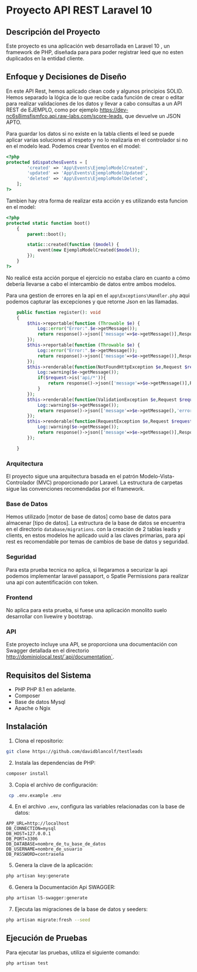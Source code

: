 
# Proyecto API REST Laravel 10

## Descripción del Proyecto

Este proyecto es una aplicación web desarrollada en Laravel 10 , un framework de PHP, diseñada para para poder registrar leed que no esten duplicados en la entidad cliente.

## Enfoque y Decisiones de Diseño

En este API Rest, hemos aplicado clean code y algunos principios SOLID. Hemos separado la lógica de lo que recibe cada función de crear o editar para realizar validaciones de los datos y llevar a cabo consultas a un API REST de EJEMPLO, como por ejemplo https://dev-nc6s8imsfismfco.api.raw-labs.com/score-leads, que devuelve un JSON APTO.

Para guardar los datos si no existe en la tabla clients el leed se puede aplicar varias soluciones al respeto y no lo realizaria en el controlador si no en el modelo lead. 
Podemos crear Eventos en el model:
```php
<?php
protected $dispatchesEvents = [
        'created' => 'App\Events\EjemploModelCreated',
        'updated' => 'App\Events\EjemploModelUpdated',
        'deleted' => 'App\Events\EjemploModelDeleted',
    ];
?>
```
Tambien hay otra forma de realizar esta acción y es utilizando esta funcion en el model:
```php
<?php
protected static function boot()
    {
        parent::boot();

        static::created(function ($model) {
            event(new EjemploModelCreated($model));
        });
    }
?>
```
No realicé esta acción porque el ejercicio no estaba claro en cuanto a cómo debería llevarse a cabo el intercambio de datos entre ambos modelos.

Para una gestion de errores en la api en el  `app\Exceptions\Handler.php` aqui podemos capturar las excepciones y que retorne Json en las llamadas. 
```php
    public function register(): void
    {
        $this->reportable(function (Throwable $e) {
            Log::error("Error:".$e->getMessage());
            return response()->json(['message'=>$e->getMessage()],Response::HTTP_INTERNAL_SERVER_ERROR);
        });
        $this->reportable(function (Throwable $e) {
            Log::error("Error:".$e->getMessage());
            return response()->json(['message'=>$e->getMessage()],Response::HTTP_INTERNAL_SERVER_ERROR);
        });
        $this->renderable(function(NotFoundHttpException $e,Request $request){
            Log::warning($e->getMessage());
            if($request->is('api/*')){
                return response()->json(['message'=>$e->getMessage()],Response::HTTP_NOT_FOUND);
            }
        });
        $this->renderable(function(ValidationException $e,Request $request){
            Log::warning($e->getMessage());
            return response()->json(['message'=>$e->getMessage(),'errors'=>$e->errors()],Response::HTTP_UNPROCESSABLE_ENTITY);
        });
        $this->renderable(function(RequestException $e,Request $request){
            Log::warning($e->getMessage());
            return response()->json(['message'=>$e->getMessage()],Response::HTTP_FORBIDDEN);
        });

    }
```
### Arquitectura

El proyecto sigue una arquitectura basada en el patrón Modelo-Vista-Controlador (MVC) proporcionado por Laravel. La estructura de carpetas sigue las convenciones recomendadas por el framework.

### Base de Datos

Hemos utilizado [motor de base de datos] como base de datos para almacenar [tipo de datos]. La estructura de la base de datos se encuentra en el directorio `database/migrations`. con  la creación de 2 tablas leads y clients, en estos modelos he aplicado uuid a las claves primarias, para api rest es recomendable por temas de cambios de base de datos y seguridad. 

### Seguridad

Para esta prueba tecnica no aplica, si llegaramos a securizar la api podemos implementar laravel passaport, o Spatie Permissions para realizar una api con autentificación con token.

### Frontend

No aplica para esta prueba, si fuese una aplicación monolito suelo desarrollar con livewire y bootstrap. 

### API

Este proyecto incluye una API, se proporciona una documentación con Swagger detallada en el directorio http://dominiolocal.test/`api/documentation`.

## Requisitos del Sistema

- PHP PHP 8.1 en adelante. 
- Composer
- Base de datos Mysql
- Apache o Ngix

## Instalación

1. Clona el repositorio: 
```bash
git clone https://github.com/davidblancolf/testleads
```
2. Instala las dependencias de PHP: 
```bash
composer install
```
3. Copia el archivo de configuración:
```bash
 cp .env.example .env
```
4. En el archivo `.env`, configura las variables relacionadas con la base de datos:

```env
APP_URL=http://localhost
DB_CONNECTION=mysql
DB_HOST=127.0.0.1
DB_PORT=3306
DB_DATABASE=nombre_de_tu_base_de_datos
DB_USERNAME=nombre_de_usuario
DB_PASSWORD=contraseña
```

5. Genera la clave de la aplicación:
```bash
php artisan key:generate
```
6. Genera la Documentación Api SWAGGER: 
```bash
php artisan l5-swagger:generate
```
7. Ejecuta las migraciones de la base de datos y seeders:
```bash 
php artisan migrate:fresh --seed
```

## Ejecución de Pruebas

Para ejecutar las pruebas, utiliza el siguiente comando:

```bash
php artisan test
